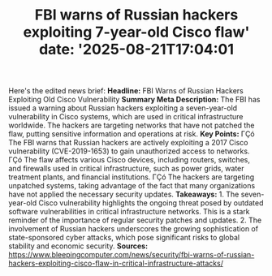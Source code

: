 ﻿---
title: "FBI warns of Russian hackers exploiting 7-year-old Cisco flaw'
date: '2025-08-21T17:04:01"
category: "Markets"
summary: ""
slug: "fbi warns of russian hackers exploiting 7yearold cisco flaw"
source_urls:
  - "https://www.bleepingcomputer.com/news/security/fbi-warns-of-russian-hackers-exploiting-cisco-flaw-in-critical-infrastructure-attacks/"
seo:
  title: "FBI warns of Russian hackers exploiting 7-year-old Cisco flaw | Hash n Hedge'
  description: '"
  keywords: ["news", "markets", "brief"]
---
Here's the edited news brief:  **Headline:** FBI Warns of Russian Hackers Exploiting Old Cisco Vulnerability  **Summary Meta Description:** The FBI has issued a warning about Russian hackers exploiting a seven-year-old vulnerability in Cisco systems, which are used in critical infrastructure worldwide. The hackers are targeting networks that have not patched the flaw, putting sensitive information and operations at risk.  **Key Points:**  ΓÇó The FBI warns that Russian hackers are actively exploiting a 2017 Cisco vulnerability (CVE-2019-1653) to gain unauthorized access to networks. ΓÇó The flaw affects various Cisco devices, including routers, switches, and firewalls used in critical infrastructure, such as power grids, water treatment plants, and financial institutions. ΓÇó The hackers are targeting unpatched systems, taking advantage of the fact that many organizations have not applied the necessary security updates.  **Takeaways:**  1. The seven-year-old Cisco vulnerability highlights the ongoing threat posed by outdated software vulnerabilities in critical infrastructure networks. This is a stark reminder of the importance of regular security patches and updates. 2. The involvement of Russian hackers underscores the growing sophistication of state-sponsored cyber attacks, which pose significant risks to global stability and economic security.  **Sources:** https://www.bleepingcomputer.com/news/security/fbi-warns-of-russian-hackers-exploiting-cisco-flaw-in-critical-infrastructure-attacks/ 
